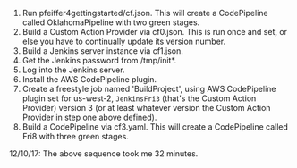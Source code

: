 1. Run pfeiffer4gettingstarted/cf.json. This will create a CodePipeline called OklahomaPipeline with two green stages.
2. Build a Custom Action Provider via cf0.json. This is run once and set, or else you have to continually update its version number.
3. Build a Jenkins server instance via cf1.json. 
4. Get the Jenkins password from /tmp/init\*.
5. Log into the Jenkins server.
6. Install the AWS CodePipeline plugin.
7. Create a freestyle job named 'BuildProject', using AWS CodePipeline plugin set for us-west-2, `JenkinsFri3` (that's the Custom Action Provider) version 3 (or at least whatever version the Custom Action Provider in step one above defined).
8. Build a CodePipeline via cf3.yaml. This will create a CodePipeline called Fri8 with three green stages.

12/10/17: The above sequence took me 32 minutes.
